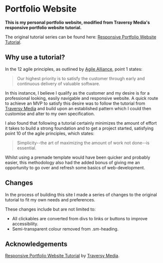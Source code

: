 # Portfolio Website

**This is my personal portfolio website, modified from Traversy Media's responsive portfolio website tutorial.**

The original tutorial series can be found here: [Responsive Portfolio Website Tutorial](https://www.youtube.com/watch?v=gYzHS-n2gqU&list=PLillGF-RfqbYoGoCjKoMOkVznV6aSXKzU).

## Why use a tutorial?

In the 12 agile principles, as outlined by [Agile Alliance](https://www.agilealliance.org/agile101/12-principles-behind-the-agile-manifesto/), point 1 states:

> Our highest priority is to satisfy the customer through early and continuous delivery of valuable software.

In this instance, I believe I qualify as the customer and my desire is for a professional looking, easily navigable and responsive website. A quick route to achieve an MVP to satisfy this desire was to follow the tutorial from [Traversy Media](https://www.traversymedia.com/) and build upon an established pattern which I could then customise and alter to my own specification.

I also found that following a tutorial certainly minimizes the amount of effort it takes to build a strong foundation and to get a project started, satisfying point 10 of the agile principles, which states:

> Simplicity--the art of maximizing the amount of work not done--is essential.

Whilst using a premade template would have been quicker and probably easier, this methodology also had the added bonus of giving me an opportunity to go over and refresh some basics of web-development.

## Changes

In the process of building this site I made a series of changes to the original tutorial to fit my own needs and preferences.

These changes include but are not limited to:

- All clickables are converted from divs to links or buttons to improve accessibility.
- Semi-transparent colour removed from .sm-heading.

## Acknowledgements

[Responsive Portfolio Website Tutorial](https://www.youtube.com/watch?v=gYzHS-n2gqU&list=PLillGF-RfqbYoGoCjKoMOkVznV6aSXKzU) by [Traversy Media](https://www.traversymedia.com/).
